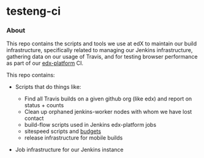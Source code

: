 # testeng-ci

### About

This repo contains the scripts and tools we use at edX to maintain our build infrastructure, specifically related to managing our Jenkins infrastructure, gathering data on our usage of Travis, and for testing browser performance as part of our [edx-platform](https://github.com/edx/edx-platform) CI. 

This repo contains:

* Scripts that do things like:
	* Find all Travis builds on a given github org (like edx) and report on status + counts
	* Clean up orphaned jenkins-worker nodes with whom we have lost contact
	* build-flow scripts used in Jenkins edx-platform jobs
	* sitespeed scripts and [budgets](jenkins/sitespeed-budget)
	* release infrastructure for mobile builds
	
* Job infrastructure for our Jenkins instance 
